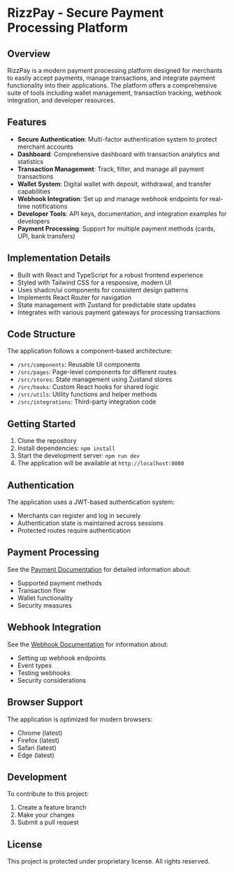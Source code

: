 
# RizzPay - Secure Payment Processing Platform

## Overview

RizzPay is a modern payment processing platform designed for merchants to easily accept payments, manage transactions, and integrate payment functionality into their applications. The platform offers a comprehensive suite of tools including wallet management, transaction tracking, webhook integration, and developer resources.

## Features

- **Secure Authentication**: Multi-factor authentication system to protect merchant accounts
- **Dashboard**: Comprehensive dashboard with transaction analytics and statistics
- **Transaction Management**: Track, filter, and manage all payment transactions
- **Wallet System**: Digital wallet with deposit, withdrawal, and transfer capabilities  
- **Webhook Integration**: Set up and manage webhook endpoints for real-time notifications
- **Developer Tools**: API keys, documentation, and integration examples for developers
- **Payment Processing**: Support for multiple payment methods (cards, UPI, bank transfers)

## Implementation Details

- Built with React and TypeScript for a robust frontend experience
- Styled with Tailwind CSS for a responsive, modern UI
- Uses shadcn/ui components for consistent design patterns
- Implements React Router for navigation
- State management with Zustand for predictable state updates
- Integrates with various payment gateways for processing transactions

## Code Structure

The application follows a component-based architecture:

- `/src/components`: Reusable UI components
- `/src/pages`: Page-level components for different routes
- `/src/stores`: State management using Zustand stores
- `/src/hooks`: Custom React hooks for shared logic
- `/src/utils`: Utility functions and helper methods
- `/src/integrations`: Third-party integration code

## Getting Started

1. Clone the repository
2. Install dependencies: `npm install`
3. Start the development server: `npm run dev`
4. The application will be available at `http://localhost:8080`

## Authentication

The application uses a JWT-based authentication system:
- Merchants can register and log in securely
- Authentication state is maintained across sessions
- Protected routes require authentication

## Payment Processing

See the [Payment Documentation](PAYMENT_README.md) for detailed information about:
- Supported payment methods
- Transaction flow
- Wallet functionality
- Security measures

## Webhook Integration

See the [Webhook Documentation](WEBHOOK_README.md) for information about:
- Setting up webhook endpoints
- Event types
- Testing webhooks
- Security considerations

## Browser Support

The application is optimized for modern browsers:
- Chrome (latest)
- Firefox (latest)
- Safari (latest)
- Edge (latest)

## Development

To contribute to this project:
1. Create a feature branch
2. Make your changes
3. Submit a pull request

## License

This project is protected under proprietary license. All rights reserved.
